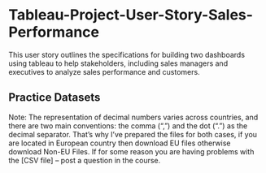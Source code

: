 # Tableau-Project-User-Story-Sales-Performance
This user story outlines the specifications for building two dashboards using tableau to help stakeholders, including sales managers and executives to analyze sales performance and customers. 
## Practice Datasets
Note: The representation of decimal numbers varies across countries, and there are two main conventions: the comma (“,”) and the dot (“.”) as the decimal separator. That’s why I’ve prepared the files for both cases, if you are located in European country then download EU files otherwise download Non-EU Files. If for some reason you are having problems with the [CSV file] – post a question in the course.

